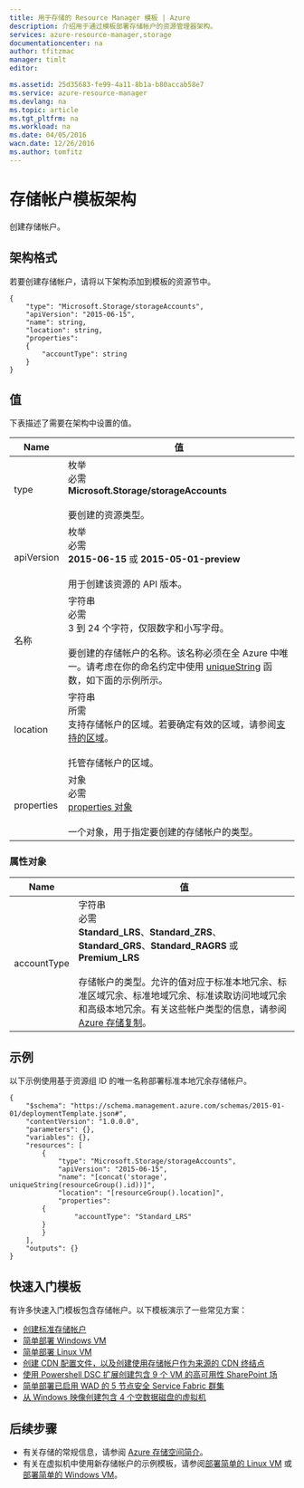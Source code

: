 ```yaml
---
title: 用于存储的 Resource Manager 模板 | Azure
description: 介绍用于通过模板部署存储帐户的资源管理器架构。
services: azure-resource-manager,storage
documentationcenter: na
author: tfitzmac
manager: timlt
editor: 

ms.assetid: 25d35683-fe99-4a11-8b1a-b80accab58e7
ms.service: azure-resource-manager
ms.devlang: na
ms.topic: article
ms.tgt_pltfrm: na
ms.workload: na
ms.date: 04/05/2016
wacn.date: 12/26/2016
ms.author: tomfitz
---
```


# 存储帐户模板架构
创建存储帐户。

## 架构格式
若要创建存储帐户，请将以下架构添加到模板的资源节中。

    {
        "type": "Microsoft.Storage/storageAccounts",
        "apiVersion": "2015-06-15",
        "name": string,
        "location": string,
        "properties": 
        {
            "accountType": string
        }
    }

## 值
下表描述了需要在架构中设置的值。

| Name | 值 |
| --- | --- |
| type |枚举<br />必需<br />**Microsoft.Storage/storageAccounts**<br /><br />要创建的资源类型。 |
| apiVersion |枚举<br />必需<br />**2015-06-15** 或 **2015-05-01-preview**<br /><br />用于创建该资源的 API 版本。 |
| 名称 |字符串<br />必需<br />3 到 24 个字符，仅限数字和小写字母。<br /><br />要创建的存储帐户的名称。该名称必须在全 Azure 中唯一。请考虑在你的命名约定中使用 [uniqueString](./resource-group-template-functions.md#uniquestring) 函数，如下面的示例所示。 |
| location |字符串<br />所需<br />支持存储帐户的区域。若要确定有效的区域，请参阅[支持的区域](./resource-manager-supported-services.md#supported-regions)。<br /><br />托管存储帐户的区域。 |
| properties |对象<br />必需<br />[properties 对象](#properties)<br /><br />一个对象，用于指定要创建的存储帐户的类型。 |

### <a id="properties"></a> 属性对象
| Name | 值 |
| --- | --- |
| accountType |字符串<br />必需<br />**Standard\_LRS**、**Standard\_ZRS**、**Standard\_GRS**、**Standard\_RAGRS** 或 **Premium\_LRS**<br /><br />存储帐户的类型。允许的值对应于标准本地冗余、标准区域冗余、标准地域冗余、标准读取访问地域冗余和高级本地冗余。有关这些帐户类型的信息，请参阅 [Azure 存储复制](../storage/storage-redundancy.md)。 |

## 示例
以下示例使用基于资源组 ID 的唯一名称部署标准本地冗余存储帐户。

    {
        "$schema": "https://schema.management.azure.com/schemas/2015-01-01/deploymentTemplate.json#",
        "contentVersion": "1.0.0.0",
        "parameters": {},
        "variables": {},
        "resources": [
            {
                "type": "Microsoft.Storage/storageAccounts",
                "apiVersion": "2015-06-15",
                "name": "[concat('storage', uniqueString(resourceGroup().id))]",
                "location": "[resourceGroup().location]",
                "properties": 
            {
                    "accountType": "Standard_LRS"
            }
            }
        ],
        "outputs": {}
    }

## 快速入门模板
有许多快速入门模板包含存储帐户。以下模板演示了一些常见方案：

* [创建标准存储帐户](https://github.com/Azure/azure-quickstart-templates/tree/master/101-storage-account-create)
* [简单部署 Windows VM](https://github.com/Azure/azure-quickstart-templates/tree/master/101-vm-simple-windows)
* [简单部署 Linux VM](https://github.com/Azure/azure-quickstart-templates/tree/master/101-vm-simple-linux)
* [创建 CDN 配置文件，以及创建使用存储帐户作为来源的 CDN 终结点](https://github.com/Azure/azure-quickstart-templates/tree/master/201-cdn-with-storage-account)
* [使用 Powershell DSC 扩展创建包含 9 个 VM 的高可用性 SharePoint 场](https://github.com/Azure/azure-quickstart-templates/tree/master/sharepoint-server-farm-ha)
* [简单部署已启用 WAD 的 5 节点安全 Service Fabric 群集](https://github.com/Azure/azure-quickstart-templates/tree/master/service-fabric-secure-cluster-5-node-1-nodetype)
* [从 Windows 映像创建包含 4 个空数据磁盘的虚拟机](https://github.com/Azure/azure-quickstart-templates/tree/master/101-vm-multiple-data-disk)

## 后续步骤
* 有关存储的常规信息，请参阅 [Azure 存储空间简介](../storage/storage-introduction.md)。
* 有关在虚拟机中使用新存储帐户的示例模板，请参阅[部署简单的 Linux VM](https://github.com/Azure/azure-quickstart-templates/tree/master/101-vm-simple-linux/) 或[部署简单的 Windows VM](https://github.com/Azure/azure-quickstart-templates/tree/master/101-vm-simple-windows/)。

<!---HONumber=Mooncake_1219_2016-->